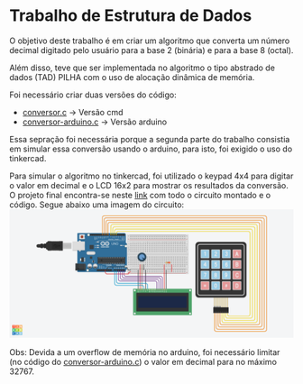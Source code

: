 # Trabalho de Estrutura de Dados

O objetivo deste trabalho é em criar um algoritmo que converta um número decimal digitado pelo usuário para a base 2 (binária) e para a base 8 (octal).

Além disso, teve que ser implementada no algoritmo o tipo abstrado de dados (TAD) PILHA com o uso de alocação dinâmica de memória.

Foi necessário criar duas versões do código:
- [conversor.c](conversor.c) -> Versão cmd
- [conversor-arduino.c](conversor-arduino.c) -> Versão arduino

Essa sepração foi necessária porque a segunda parte do trabalho consistia em simular essa conversão usando o arduino, para isto, foi exigido o uso do tinkercad.

Para simular o algoritmo no tinkercad, foi utilizado o keypad 4x4 para digitar o valor em decimal e o LCD 16x2 para mostrar os resultados da conversão. O projeto final encontra-se neste [link](https://www.tinkercad.com/things/5facz15TwC9) com todo o circuito montado e o código. Segue abaixo uma imagem do circuito:
![img-tinkercad](KeyPad+LCD16x2.png)

Obs: Devida a um overflow de memória no arduino, foi necessário limitar (no código do [conversor-arduino.c](conversor-arduino.c)) o valor em decimal para no máximo 32767. 
